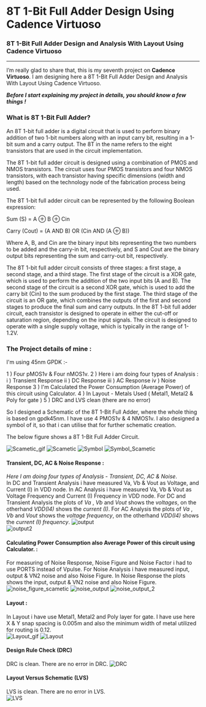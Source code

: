 # 8T 1-Bit Full Adder Design Using Cadence Virtuoso
### 8T 1-Bit Full Adder Design and Analysis With Layout Using Cadence Virtuoso

---
<!-- Cadence Project (Transient, DC, AC, Noise Response, Power Consumption (Average Power) With Layout) -->

I’m really glad to share that, this is my seventh project on __Cadence Virtuoso__. I am designing here a 8T 1-Bit Full Adder Design and Analysis With Layout Using Cadence Virtuoso.

___Before I start explaining my project in details, you should know a few things !___     

### What is 8T 1-Bit Full Adder?  
An 8T 1-bit full adder is a digital circuit that is used to perform binary addition of two 1-bit numbers along with an input carry bit, resulting in a 1-bit sum and a carry output. The 8T in the name refers to the eight transistors that are used in the circuit implementation.

The 8T 1-bit full adder circuit is designed using a combination of PMOS and NMOS transistors. The circuit uses four PMOS transistors and four NMOS transistors, with each transistor having specific dimensions (width and length) based on the technology node of the fabrication process being used.

The 8T 1-bit full adder circuit can be represented by the following Boolean expression:

Sum (S) = A ⊕ B ⊕ Cin

Carry (Cout) = (A AND B) OR (Cin AND (A ⊕ B))

Where A, B, and Cin are the binary input bits representing the two numbers to be added and the carry-in bit, respectively, and S and Cout are the binary output bits representing the sum and carry-out bit, respectively.

The 8T 1-bit full adder circuit consists of three stages: a first stage, a second stage, and a third stage. The first stage of the circuit is a XOR gate, which is used to perform the addition of the two input bits (A and B). The second stage of the circuit is a second XOR gate, which is used to add the carry bit (Cin) to the sum produced by the first stage. The third stage of the circuit is an OR gate, which combines the outputs of the first and second stages to produce the final sum and carry outputs.
In the 8T 1-bit full adder circuit, each transistor is designed to operate in either the cut-off or saturation region, depending on the input signals. The circuit is designed to operate with a single supply voltage, which is typically in the range of 1-1.2V.

### The Project details of mine :

I'm using 45nm GPDK :-

1 ) Four pMOS1v & Four nMOS1v.
2 ) Here i am doing four types of Analysis :
 i ) Transient Response
 ii ) DC Response
 iii ) AC Response
 iv ) Noise Response
3 ) I'm Calculated the Power Consumption (Average Power) of this circuit using Calculator.
4 ) In Layout - Metals Used ( Metal1, Metal2 & Poly for gate )
5 ) DRC and LVS clean (there are no error)

So I designed a Schematic of the 8T 1-Bit Full Adder, where the whole thing is based on gpdk45nm. I have use 4 PMOS1v & 4 NMOS1v. I also designed a symbol of it, so that i can utilise that for further schematic creation.  

The below figure shows a 8T 1-Bit Full Adder Circuit.

![Scametic_gif](https://github.com/wreasin/CMOS-XNOR-Gate-Design-using-Cadence-Virtuoso/blob/main/image/Scametic.gif?raw=true)
![Scametic](https://github.com/wreasin/CMOS-XNOR-Gate-Design-using-Cadence-Virtuoso/blob/main/image/Scametic.PNG?raw=true)
![Symbol](https://github.com/wreasin/CMOS-XNOR-Gate-Design-using-Cadence-Virtuoso/blob/main/image/Symbol.PNG?raw=true)
![Symbol_Scametic](https://github.com/wreasin/CMOS-XNOR-Gate-Design-using-Cadence-Virtuoso/blob/main/image/Symbol_Scametic.PNG?raw=true)

#### Transient, DC, AC & Noise Response :
_Here I am doing four types of Analysis - Transient, DC, AC & Noise_.  
In DC and Transient Analysis i have measured Va, Vb & Vout as Voltage, and Current (I) in VDD node. In AC Analysis i have measured Va, Vb & Vout as Voltage Frequency and Current (I) Frequency in VDD node. For DC and Transient Analysis the plots of _Va_ , _Vb_ and _Vout_ shows the _voltages_, on the otherhand _VDD(I4)_ shows the _current (I)_. For AC Analysis the plots of _Va_ , _Vb_ and _Vout_ shows the _voltage frequency_, on the otherhand _VDD(I4)_ shows the _current (I) frequency_. 
![output](https://github.com/wreasin/CMOS-XNOR-Gate-Design-using-Cadence-Virtuoso/blob/main/image/Output.PNG?raw=true)  
![output2](https://github.com/wreasin/CMOS-XNOR-Gate-Design-using-Cadence-Virtuoso/blob/main/image/Output_2.PNG?raw=true)

#### Calculating Power Consumption also Average Power of this circuit using Calculator. :  
For measuring of Noise Response, Noise Figure and Noise Factor i had to use PORTS instead of Vpulse. For Noise Analysis i have measured input, output & VN2 noise and also Noise Figure. In Noise Response the plots shows the input, output & VN2 noise and also Noise Figure.  
![noise_figure_scametic](https://github.com/wreasin/CMOS-XNOR-Gate-Design-using-Cadence-Virtuoso/blob/main/image/Noise%20Analysis_Scametic.PNG?raw=true)
![noise_output](https://github.com/wreasin/CMOS-XNOR-Gate-Design-using-Cadence-Virtuoso/blob/main/image/Noise_Output(IN.OUT,Noise%20Figure,Noise%20Factor).PNG?raw=true)
![noise_output_2](https://github.com/wreasin/CMOS-XNOR-Gate-Design-using-Cadence-Virtuoso/blob/main/image/Noise_Output(IN.OUT,Noise%20Figure,Noise%20Factor)_2.PNG?raw=true)

#### Layout :
In Layout i have use Metal1, Metal2 and Poly layer for gate. I have use here X & Y snap spacing is 0.005m and also the minimum width of metal utilized for routing is 0.12.  
![Layout_gif](https://github.com/wreasin/CMOS-XNOR-Gate-Design-using-Cadence-Virtuoso/blob/main/image/Layout.gif?raw=true)
![Layout](https://github.com/wreasin/CMOS-XNOR-Gate-Design-using-Cadence-Virtuoso/blob/main/image/Layout.PNG?raw=true)

#### Design Rule Check (DRC)  
DRC is clean. There are no error in DRC.
![DRC](https://github.com/wreasin/CMOS-XNOR-Gate-Design-using-Cadence-Virtuoso/blob/main/image/DRC%20Check.PNG?raw=true)  

#### Layout Versus Schematic (LVS)  
LVS is clean. There are no error in LVS.  
![LVS](https://github.com/wreasin/CMOS-XNOR-Gate-Design-using-Cadence-Virtuoso/blob/main/image/LVS%20Check.jpg?raw=true)
